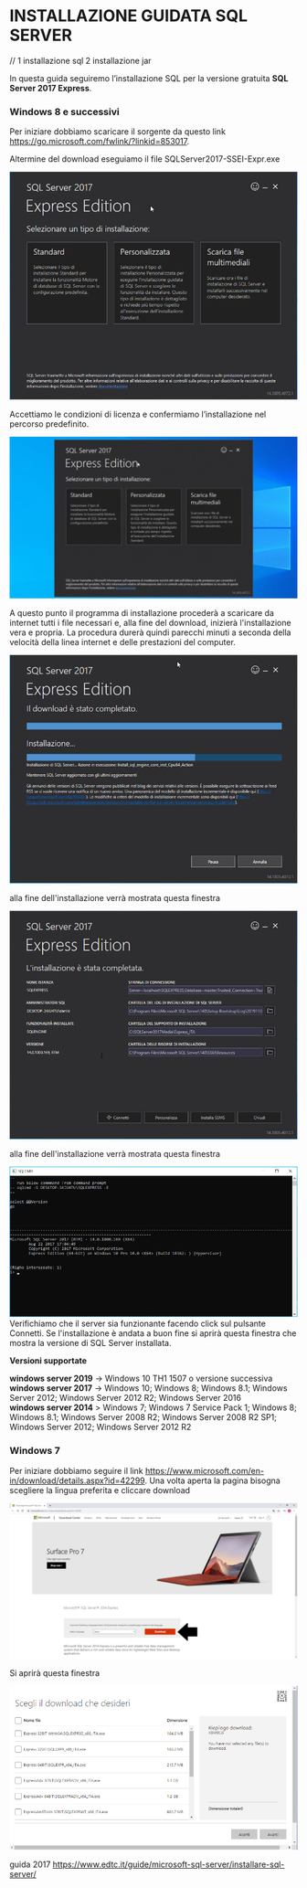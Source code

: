 # INSTALLAZIONE GUIDATA SQL SERVER 

// 1 installazione sql
   2 installazione jar
   
In questa guida seguiremo l’installazione SQL per la versione gratuita **SQL Server 2017 Express**.

### Windows 8 e successivi

Per iniziare dobbiamo scaricare il sorgente da questo link https://go.microsoft.com/fwlink/?linkid=853017.

Altermine del download eseguiamo il file SQLServer2017-SSEI-Expr.exe
 
![a](/Immagini/Installazione/img1.jpg)

Accettiamo le condizioni di licenza e confermiamo l’installazione nel percorso predefinito.

![a](/Immagini/Installazione/img2.gif)

A questo punto il programma di installazione procederà a scaricare da internet tutti i file necessari e, alla fine del download, inizierà l'installazione vera e propria. 
La procedura durerà quindi parecchi minuti a seconda della velocità della linea internet e delle prestazioni del computer. <br>

![a](/Immagini/Installazione/img3.jpg)

alla fine dell'installazione verrà mostrata questa finestra 

![a](/Immagini/Installazione/img4.jpg)


alla fine dell'installazione verrà mostrata questa finestra 

 ![a](/Immagini/Installazione/img5.jpg)
Verifichiamo che il server sia funzionante facendo click sul pulsante Connetti. Se l'installazione è andata a buon fine si aprirà questa finestra che mostra la versione di SQL Server installata. <br></p>


**Versioni supportate**

**windows server 2019** -> Windows 10 TH1 1507 o versione successiva <br>
**windows server 2017** -> Windows 10; Windows 8; Windows 8.1; Windows Server 2012; Windows Server 2012 R2; Windows Server 2016 <br> 
**windows server 2014** > Windows 7; Windows 7 Service Pack 1; Windows 8; Windows 8.1; Windows Server 2008 R2; Windows Server 2008 R2 SP1; Windows Server 2012; Windows Server 2012 R2 

### Windows 7

Per iniziare dobbiamo seguire il link https://www.microsoft.com/en-in/download/details.aspx?id=42299. Una volta aperta la pagina bisogna scegliere la lingua preferita e cliccare download

![a](/Immagini/Installazione/14img.PNG)

Si aprirà questa finestra 

![a](/Immagini/Installazione/14img2.PNG)

guida 2017
https://www.edtc.it/guide/microsoft-sql-server/installare-sql-server/
